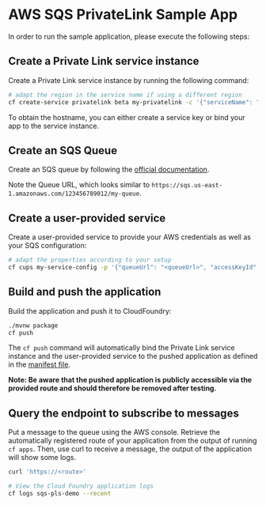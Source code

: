 # AWS SQS PrivateLink Sample App

In order to run the sample application, please execute the following steps:

## Create a Private Link service instance

Create a Private Link service instance by running the following command:

```bash 
# adapt the region in the service name if using a different region
cf create-service privatelink beta my-privatelink -c '{"serviceName": "com.amazonaws.eu-central-1.sqs"}'
```

To obtain the hostname, you can either create a service key or bind your app to the service instance.

## Create an SQS Queue

Create an SQS queue by following the [official documentation](https://docs.aws.amazon.com/AWSSimpleQueueService/latest/SQSDeveloperGuide/sqs-configure-create-queue.html).

Note the Queue URL, which looks similar to `https://sqs.us-east-1.amazonaws.com/123456789012/my-queue`.

## Create a user-provided service

Create a user-provided service to provide your AWS credentials as well as your SQS configuration:

```bash 
# adapt the properties according to your setup
cf cups my-service-config -p '{"queueUrl": "<queueUrl>", "accessKeyId": "<accessKeyId>", "secretAccessKey": "<secretAccessKey>", "region": "<awsRegion>"}'
```

## Build and push the application

Build the application and push it to CloudFoundry:

```bash
./mvnw package
cf push
```

The `cf push` command will automatically bind the Private Link service instance and the user-provided service to the pushed application
as defined in the [manifest file](manifest.yml).

**Note: Be aware that the pushed application is publicly accessible via the provided route and should therefore be removed after testing.**

## Query the endpoint to subscribe to messages

Put a message to the queue using the AWS console. Retrieve the automatically registered route of your application from the output of running `cf apps`.
Then, use curl to receive a message, the output of the application will show some logs.

```bash
curl 'https://<route>'

# View the Cloud Foundry application logs
cf logs sqs-pls-demo --recent
```
